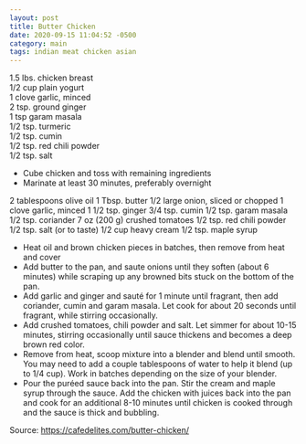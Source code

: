 ```yaml
---
layout: post
title: Butter Chicken
date: 2020-09-15 11:04:52 -0500
category: main
tags: indian meat chicken asian
---
```

1.5 lbs. chicken breast  
1/2 cup plain yogurt  
1 clove garlic, minced  
2 tsp. ground ginger  
1 tsp garam masala  
1/2 tsp. turmeric  
1/2 tsp. cumin  
1/2 tsp. red chili powder  
1/2 tsp. salt  
<ul>
 	<li>Cube chicken and toss with remaining ingredients</li>
 	<li>Marinate at least 30 minutes, preferably overnight</li>
</ul>
2 tablespoons olive oil  
1 Tbsp. butter  
1/2 large onion, sliced or chopped  
1 clove garlic, minced  
1 1/2 tsp. ginger  
3/4 tsp. cumin  
1/2 tsp. garam masala  
1/2 tsp. coriander  
7 oz (200 g) crushed tomatoes  
1/2 tsp. red chili powder  
1/2 tsp. salt (or to taste)  
1/2 cup heavy cream  
1/2 tsp. maple syrup  
<ul>
 	<li>Heat oil and brown chicken pieces in batches, then remove from heat and cover</li>
 	<li id="wprm-recipe-62176-step-0-2" class="wprm-recipe-instruction">
<div class="wprm-recipe-instruction-text">Add butter to the pan, and saute onions until they soften (about 6 minutes) while scraping up any browned bits stuck on the bottom of the pan.</div></li>
 	<li id="wprm-recipe-62176-step-0-3" class="wprm-recipe-instruction">
<div class="wprm-recipe-instruction-text">Add garlic and ginger and sauté for 1 minute until fragrant, then add coriander, cumin and garam masala. Let cook for about 20 seconds until fragrant, while stirring occasionally.</div></li>
 	<li id="wprm-recipe-62176-step-0-4" class="wprm-recipe-instruction">
<div class="wprm-recipe-instruction-text">Add crushed tomatoes, chili powder and salt. Let simmer for about 10-15 minutes, stirring occasionally until sauce thickens and becomes a deep brown red color.</div></li>
 	<li id="wprm-recipe-62176-step-0-5" class="wprm-recipe-instruction">
<div class="wprm-recipe-instruction-text">Remove from heat, scoop mixture into a blender and blend until smooth. You may need to add a couple tablespoons of water to help it blend (up to 1/4 cup). Work in batches depending on the size of your blender.</div></li>
 	<li id="wprm-recipe-62176-step-0-6" class="wprm-recipe-instruction">
<div class="wprm-recipe-instruction-text">Pour the puréed sauce back into the pan. Stir the cream and maple syrup through the sauce. Add the chicken with juices back into the pan and cook for an additional 8-10 minutes until chicken is cooked through and the sauce is thick and bubbling.</div></li>
</ul>
Source: <a href="https://cafedelites.com/butter-chicken/#wprm-recipe-container-62176">https://cafedelites.com/butter-chicken/</a>
